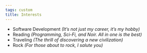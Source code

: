 ```yaml
---
tags: custom
title: Interests
---
```


* Software Development *(It’s not just my career, it’s my hobby)*
* Reading *(Programming, Sci-Fi, and Noir. All in one is the best)*
* Traveling *(The thrill of discovering a new civilization)*
* Rock *(For those about to rock, I salute you)*

